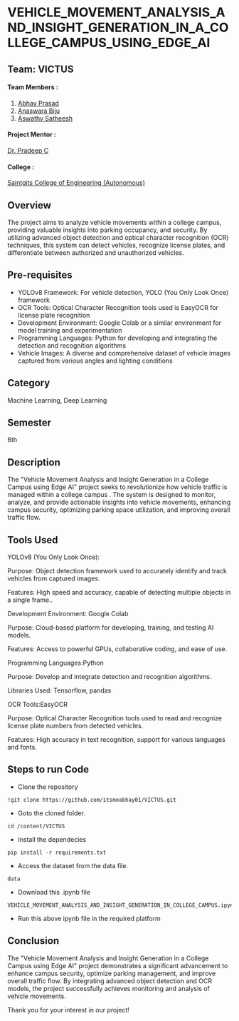 # VEHICLE_MOVEMENT_ANALYSIS_AND_INSIGHT_GENERATION_IN_A_COLLEGE_CAMPUS_USING_EDGE_AI

## Team: VICTUS
#### Team Members :
1. [Abhay Prasad](https://github.com/itsmeabhay01)
2. [Anaswara Biju](https://github.com/anaswarabiju)
3. [Aswathy Satheesh](https://github.com/aaswathi)

#### Project Mentor :
 [Dr. Pradeep C](mailto:jyothish.cg@saintgits.org)
 
 #### College :
 [Saintgits College of Engineering (Autonomous)](https://saintgits.org/saintgits-college-of-engineering/)
## Overview
The project aims to analyze vehicle movements within a college campus, providing valuable insights into parking occupancy, and security. By utilizing advanced object detection and optical character recognition (OCR) techniques, this system can detect vehicles, recognize license plates, and differentiate between authorized and unauthorized vehicles.

## Pre-requisites
- YOLOv8 Framework: For vehicle detection, YOLO (You Only Look Once) framework
- OCR Tools: Optical Character Recognition tools used is EasyOCR for license plate recognition
- Development Environment: Google Colab or a similar environment for model training and experimentation
- Programming Languages: Python for developing and integrating the detection and recognition algorithms
- Vehicle Images: A diverse and comprehensive dataset of vehicle images captured from various angles and lighting conditions

## Category
Machine Learning, Deep Learning

## Semester
6th

## Description
The "Vehicle Movement Analysis and Insight Generation in a College Campus using Edge AI" project seeks to revolutionize how vehicle traffic is managed within a college campus . The system is designed to monitor, analyze, and provide actionable insights into vehicle movements, enhancing campus security, optimizing parking space utilization, and improving overall traffic flow.

## Tools Used

YOLOv8 (You Only Look Once):

Purpose: Object detection framework used to accurately identify and track vehicles  from captured images.

Features: High speed and accuracy, capable of detecting multiple objects in a single frame..

Development Environment: Google Colab

Purpose: Cloud-based platform for developing, training, and testing AI models.

 Features: Access to powerful GPUs, collaborative coding, and ease of use.
 
 Programming Languages:Python

Purpose: Develop and integrate detection and recognition algorithms.

Libraries Used: Tensorflow, pandas

OCR Tools:EasyOCR

Purpose: Optical Character Recognition tools used to read and recognize license plate numbers from detected vehicles.

Features: High accuracy in text recognition, support for various languages and fonts.
     
  
<a id="conclusion"></a>

## Steps to run Code

- Clone the repository
```
!git clone https://github.com/itsmeabhay01/VICTUS.git
```
- Goto the cloned folder.
```
cd /content/VICTUS
```
- Install the dependecies
```
pip install -r requirements.txt

```

- Access the dataset from the data file.
```
data

```
- Download this .ipynb file 
```
VEHICLE_MOVEMENT_ANALYSIS_AND_INSIGHT_GENERATION_IN_COLLEGE_CAMPUS.ipynb
```
- Run this above ipynb file in the required platform

## Conclusion

The "Vehicle Movement Analysis and Insight Generation in a College Campus using Edge AI" project demonstrates a significant advancement  to enhance campus security, optimize parking management, and improve overall traffic flow. By integrating advanced object detection and OCR models, the project successfully achieves monitoring and analysis of vehicle movements.



Thank you for your interest in our project!
